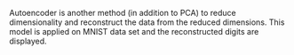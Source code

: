 Autoencoder is another method (in addition to PCA) to reduce dimensionality and reconstruct the data from the reduced dimensions. This model is applied on MNIST data set and the reconstructed digits are displayed.